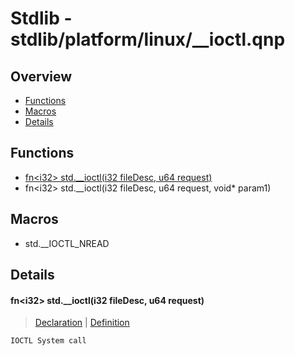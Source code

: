 
# Stdlib - stdlib/platform/linux/__ioctl.qnp

## Overview
 - [Functions](#functions)
 - [Macros](#macros)
 - [Details](#details)


## Functions
 - [fn\<i32\> std.__ioctl(i32 fileDesc, u64 request)](#ref_23fc81e70fb869df1be991eaa75379ba)
 - fn\<i32\> std.__ioctl(i32 fileDesc, u64 request, void* param1)

## Macros
 - std.__IOCTL_NREAD

## Details
#### <a id="ref_23fc81e70fb869df1be991eaa75379ba"/>fn\<i32\> std.__ioctl(i32 fileDesc, u64 request)
> [Declaration](/stdlib/platform/linux/__ioctl.qnp?plain=1#L8) | [Definition](/stdlib/platform/linux/__ioctl.qnp?plain=1#L15)
```qinp
IOCTL System call
```

